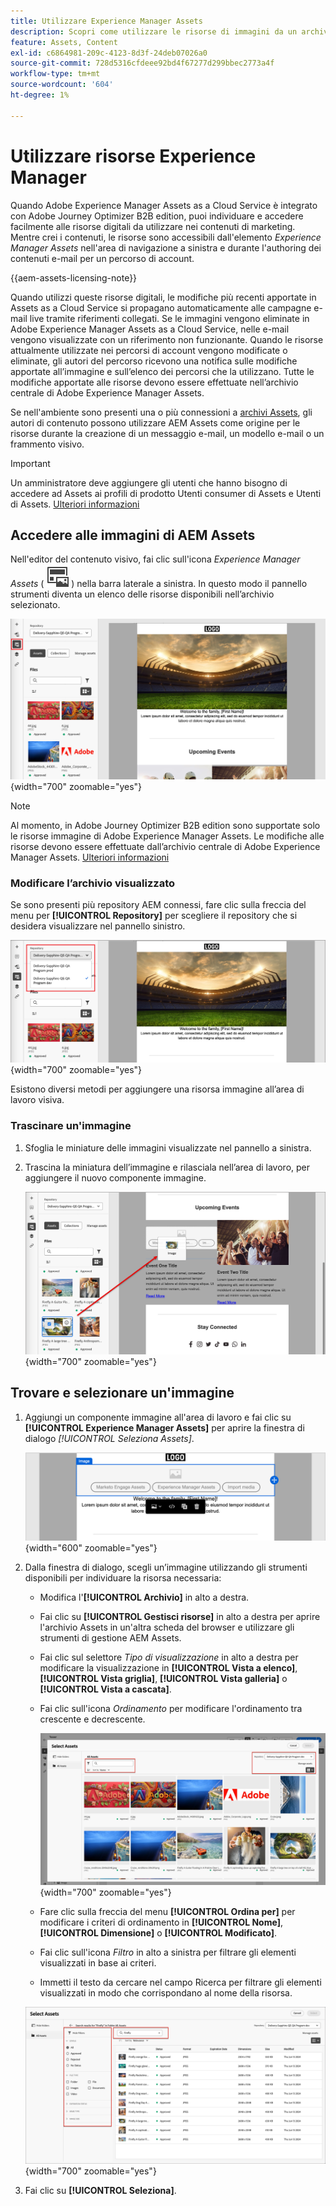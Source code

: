 ```yaml
---
title: Utilizzare Experience Manager Assets
description: Scopri come utilizzare le risorse di immagini da un archivio AEM Assets connesso durante l’authoring dei contenuti in Adobe Journey Optimizer B2B edition.
feature: Assets, Content
exl-id: c6864981-209c-4123-8d3f-24deb07026a0
source-git-commit: 728d5316cfdeee92bd4f67277d299bbec2773a4f
workflow-type: tm+mt
source-wordcount: '604'
ht-degree: 1%

---
```


# Utilizzare risorse Experience Manager

Quando Adobe Experience Manager Assets as a Cloud Service è integrato con Adobe Journey Optimizer B2B edition, puoi individuare e accedere facilmente alle risorse digitali da utilizzare nei contenuti di marketing. Mentre crei i contenuti, le risorse sono accessibili dall&#39;elemento _Experience Manager Assets_ nell&#39;area di navigazione a sinistra e durante l&#39;authoring dei contenuti e-mail per un percorso di account.

{{aem-assets-licensing-note}}

Quando utilizzi queste risorse digitali, le modifiche più recenti apportate in Assets as a Cloud Service si propagano automaticamente alle campagne e-mail live tramite riferimenti collegati. Se le immagini vengono eliminate in Adobe Experience Manager Assets as a Cloud Service, nelle e-mail vengono visualizzate con un riferimento non funzionante. Quando le risorse attualmente utilizzate nei percorsi di account vengono modificate o eliminate, gli autori del percorso ricevono una notifica sulle modifiche apportate all’immagine e sull’elenco dei percorsi che la utilizzano. Tutte le modifiche apportate alle risorse devono essere effettuate nell’archivio centrale di Adobe Experience Manager Assets.

Se nell&#39;ambiente sono presenti una o più connessioni a [archivi Assets](../admin/configure-aem-repositories.md), gli autori di contenuto possono utilizzare AEM Assets come origine per le risorse durante la creazione di un messaggio e-mail, un modello e-mail o un frammento visivo.

>[!IMPORTANT]
>
>Un amministratore deve aggiungere gli utenti che hanno bisogno di accedere ad Assets ai profili di prodotto Utenti consumer di Assets e Utenti di Assets. [Ulteriori informazioni](https://experienceleague.adobe.com/en/docs/experience-manager-cloud-service/content/security/ims-support#managing-products-and-user-access-in-admin-console)

## Accedere alle immagini di AEM Assets

Nell&#39;editor del contenuto visivo, fai clic sull&#39;icona _Experience Manager Assets_ ( ![icona Experience Manager Assets](../../assets/do-not-localize/icon-assets-aem.svg) ) nella barra laterale a sinistra. In questo modo il pannello strumenti diventa un elenco delle risorse disponibili nell’archivio selezionato.

![Fai clic sull&#39;icona del selettore Assets per accedere alle risorse immagine](./assets/content-assets-selector-aem-assets.png){width="700" zoomable="yes"}

>[!NOTE]
>
>Al momento, in Adobe Journey Optimizer B2B edition sono supportate solo le risorse immagine di Adobe Experience Manager Assets. Le modifiche alle risorse devono essere effettuate dall’archivio centrale di Adobe Experience Manager Assets. [Ulteriori informazioni](https://experienceleague.adobe.com/en/docs/experience-manager-cloud-service/content/assets/manage/manage-digital-assets)

### Modificare l’archivio visualizzato

Se sono presenti più repository AEM connessi, fare clic sulla freccia del menu per **[!UICONTROL Repository]** per scegliere il repository che si desidera visualizzare nel pannello sinistro.

![Scegli un archivio AEM Assets per accedere alle risorse immagine](./assets/content-assets-selector-aem-repo.png){width="700" zoomable="yes"}

Esistono diversi metodi per aggiungere una risorsa immagine all’area di lavoro visiva.

### Trascinare un&#39;immagine

1. Sfoglia le miniature delle immagini visualizzate nel pannello a sinistra.

1. Trascina la miniatura dell’immagine e rilasciala nell’area di lavoro, per aggiungere il nuovo componente immagine.

   ![Trascina una risorsa immagine](./assets/content-drag-drop-image-aem-assets.png){width="700" zoomable="yes"}

## Trovare e selezionare un&#39;immagine

1. Aggiungi un componente immagine all&#39;area di lavoro e fai clic su **[!UICONTROL Experience Manager Assets]** per aprire la finestra di dialogo _[!UICONTROL Seleziona Assets]_.

   ![Seleziona una risorsa per il componente immagine](./assets/content-image-component-empty.png){width="600" zoomable="yes"}

1. Dalla finestra di dialogo, scegli un’immagine utilizzando gli strumenti disponibili per individuare la risorsa necessaria:

   * Modifica l&#39;**[!UICONTROL Archivio]** in alto a destra.

   * Fai clic su **[!UICONTROL Gestisci risorse]** in alto a destra per aprire l&#39;archivio Assets in un&#39;altra scheda del browser e utilizzare gli strumenti di gestione AEM Assets.

   * Fai clic sul selettore _Tipo di visualizzazione_ in alto a destra per modificare la visualizzazione in **[!UICONTROL Vista a elenco]**, **[!UICONTROL Vista griglia]**, **[!UICONTROL Vista galleria]** o **[!UICONTROL Vista a cascata]**.

   * Fai clic sull&#39;icona _Ordinamento_ per modificare l&#39;ordinamento tra crescente e decrescente.

     ![Utilizzare gli strumenti nella finestra di dialogo Seleziona Assets per trovare e selezionare una risorsa immagine](./assets/content-select-assets-dialog-aem.png){width="700" zoomable="yes"}

   * Fare clic sulla freccia del menu **[!UICONTROL Ordina per]** per modificare i criteri di ordinamento in **[!UICONTROL Nome]**, **[!UICONTROL Dimensione]** o **[!UICONTROL Modificato]**.

   * Fai clic sull&#39;icona _Filtro_ in alto a sinistra per filtrare gli elementi visualizzati in base ai criteri.

   * Immetti il testo da cercare nel campo Ricerca per filtrare gli elementi visualizzati in modo che corrispondano al nome della risorsa.

   ![Utilizza i filtri e il campo di ricerca per individuare la risorsa](./assets/content-select-assets-dialog-aem-filter.png){width="700" zoomable="yes"}

1. Fai clic su **[!UICONTROL Seleziona]**.
<!-- 

## Upload assets

To import files to Assets as a Cloud Service, you first need to browse or create the folder to be used for storage. You can then import an asset and add it to your email content. After assets are uploaded, you can [use the image assets as you author content](./assets-overview.md#add-assets-to-your-content).

1. While authoring your content in the email designer, drag an image element into the canvas. 

   The properties on the right reflect the image element selection. 

1. Click **[!UICONTROL Import media]** to open the _[!UICONTROL Upload image]_ dialog.

1. If your file system is open to your image file, drag and drop the file on the box in the dialog.

   ![Upload image file to Assets repository](./assets/email-designer-image-upload.png){width="700" zoomable="yes"}

   You can also click the **[!UICONTROL Select a file from your computer]** link and use your file system to locate and select the image file. Click Open and the image file is displayed in the box.

1. Click **[!UICONTROL Import]**.
-->
